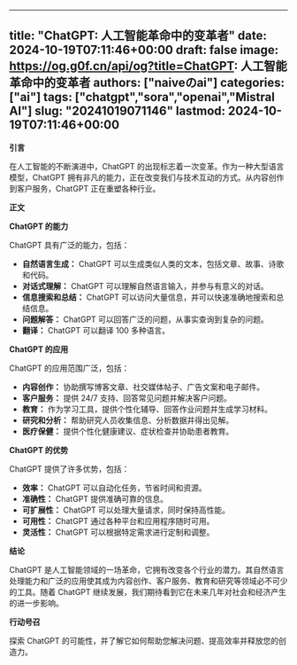 
---
title: "ChatGPT: 人工智能革命中的变革者"
date: 2024-10-19T07:11:46+00:00
draft: false
image: https://og.g0f.cn/api/og?title=ChatGPT: 人工智能革命中的变革者
authors: ["naiveのai"]
categories: ["ai"]
tags: ["chatgpt","sora","openai","Mistral AI"]
slug: "20241019071146"
lastmod: 2024-10-19T07:11:46+00:00
---
**引言**

在人工智能的不断演进中，ChatGPT 的出现标志着一次变革。作为一种大型语言模型，ChatGPT 拥有非凡的能力，正在改变我们与技术互动的方式。从内容创作到客户服务，ChatGPT 正在重塑各种行业。

**正文**

**ChatGPT 的能力**

ChatGPT 具有广泛的能力，包括：

- **自然语言生成：** ChatGPT 可以生成类似人类的文本，包括文章、故事、诗歌和代码。
- **对话式理解：** ChatGPT 可以理解自然语言输入，并参与有意义的对话。
- **信息搜索和总结：** ChatGPT 可以访问大量信息，并可以快速准确地搜索和总结信息。
- **问题解答：** ChatGPT 可以回答广泛的问题，从事实查询到复杂的问题。
- **翻译：** ChatGPT 可以翻译 100 多种语言。

**ChatGPT 的应用**

ChatGPT 的应用范围广泛，包括：

- **内容创作：** 协助撰写博客文章、社交媒体帖子、广告文案和电子邮件。
- **客户服务：** 提供 24/7 支持、回答常见问题并解决客户问题。
- **教育：** 作为学习工具，提供个性化辅导、回答作业问题并生成学习材料。
- **研究和分析：** 帮助研究人员收集信息、分析数据并得出见解。
- **医疗保健：** 提供个性化健康建议、症状检查并协助患者教育。

**ChatGPT 的优势**

ChatGPT 提供了许多优势，包括：

- **效率：** ChatGPT 可以自动化任务，节省时间和资源。
- **准确性：** ChatGPT 提供准确可靠的信息。
- **可扩展性：** ChatGPT 可以处理大量请求，同时保持高性能。
- **可用性：** ChatGPT 通过各种平台和应用程序随时可用。
- **灵活性：** ChatGPT 可以根据特定需求进行定制和调整。

**结论**

ChatGPT 是人工智能领域的一场革命，它拥有改变各个行业的潜力。其自然语言处理能力和广泛的应用使其成为内容创作、客户服务、教育和研究等领域必不可少的工具。随着 ChatGPT 继续发展，我们期待看到它在未来几年对社会和经济产生的进一步影响。

**行动号召**

探索 ChatGPT 的可能性，并了解它如何帮助您解决问题、提高效率并释放您的创造力。